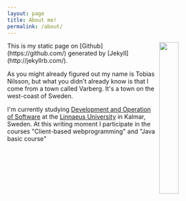 ```yaml
---
layout: page
title: About me!
permalink: /about/
---
```

<img src="../images/profile.jpg" width="30%" align="right">
This is my static page on [Github](https://github.com/) generated by [Jekyll](http://jekyllrb.com/).

As you might already figured out my name is Tobias Nilsson, but what you didn't already know is that I come from a town called Varberg. It's a town on the west-coast of Sweden.

I'm currently studying [Development and Operation of Software](http://lnu.se/utbildning/program/NGUDM) at the [Linnaeus University](http://lnu.se/?l=en) in Kalmar, Sweden. At this writing moment I participate in the courses "Client-based webprogramming" and "Java basic course"
